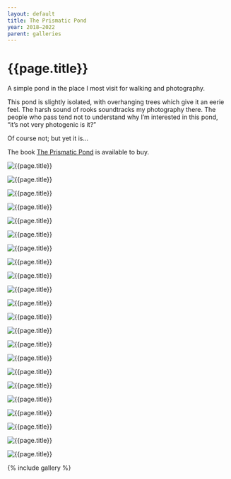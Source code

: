 ```yaml
---
layout: default
title: The Prismatic Pond
year: 2018–2022
parent: galleries
---
```


# {{page.title}}

A simple pond in the place I most visit for walking and photography.

 This pond is slightly isolated, with overhanging trees which give it an eerie feel. The harsh sound of rooks soundtracks my photography there. The people who pass tend not to understand why I’m interested in this pond, “it’s not very photogenic is it?”

 Of course not; but yet it is…

The book [The Prismatic Pond](books/the-prismatic-pond) is available to buy.

![{{page.title}}](the-prismatic-pond/the-prismatic-pond-01.webp "{{page.title}}")

![{{page.title}}](the-prismatic-pond/the-prismatic-pond-02.webp "{{page.title}}")

![{{page.title}}](the-prismatic-pond/the-prismatic-pond-03.webp "{{page.title}}")

![{{page.title}}](the-prismatic-pond/the-prismatic-pond-04.webp "{{page.title}}")

![{{page.title}}](the-prismatic-pond/the-prismatic-pond-05.webp "{{page.title}}")

![{{page.title}}](the-prismatic-pond/the-prismatic-pond-06.webp "{{page.title}}")

![{{page.title}}](the-prismatic-pond/the-prismatic-pond-07.webp "{{page.title}}")

![{{page.title}}](the-prismatic-pond/the-prismatic-pond-08.webp "{{page.title}}")

![{{page.title}}](the-prismatic-pond/the-prismatic-pond-09.webp "{{page.title}}")

![{{page.title}}](the-prismatic-pond/the-prismatic-pond-10.webp "{{page.title}}")

![{{page.title}}](the-prismatic-pond/the-prismatic-pond-11.webp "{{page.title}}")

![{{page.title}}](the-prismatic-pond/the-prismatic-pond-12.webp "{{page.title}}")

![{{page.title}}](the-prismatic-pond/the-prismatic-pond-13.webp "{{page.title}}")

![{{page.title}}](the-prismatic-pond/the-prismatic-pond-14.webp "{{page.title}}")

![{{page.title}}](the-prismatic-pond/the-prismatic-pond-15.webp "{{page.title}}")

![{{page.title}}](the-prismatic-pond/the-prismatic-pond-16.webp "{{page.title}}")

![{{page.title}}](the-prismatic-pond/the-prismatic-pond-17.webp "{{page.title}}")

![{{page.title}}](the-prismatic-pond/the-prismatic-pond-18.webp "{{page.title}}")

![{{page.title}}](the-prismatic-pond/the-prismatic-pond-19.webp "{{page.title}}")

![{{page.title}}](the-prismatic-pond/the-prismatic-pond-20.webp "{{page.title}}")

![{{page.title}}](the-prismatic-pond/the-prismatic-pond-21.webp "{{page.title}}")

![{{page.title}}](the-prismatic-pond/the-prismatic-pond-22.webp "{{page.title}}")

{% include gallery %}
